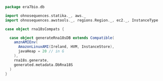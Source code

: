 
```scala
package era7bio.db

import ohnosequences.statika._, aws._
import ohnosequences.awstools._, regions.Region._, ec2._, InstanceType._, autoscaling._, s3._

case object rna18sCompats {

  case object generateRna18sDB extends Compatible(
    amznAMIEnv(
      AmazonLinuxAMI(Ireland, HVM, InstanceStore),
      javaHeap = 20 // in G
    ),
    rna18s.generate,
    generated.metadata.DbRna18S
  )
}

```




[test/scala/Dbrna18s.scala]: Dbrna18s.scala.md
[test/scala/runBundles.scala]: runBundles.scala.md
[test/scala/compats.scala]: compats.scala.md
[main/scala/rna18s.scala]: ../../main/scala/rna18s.scala.md